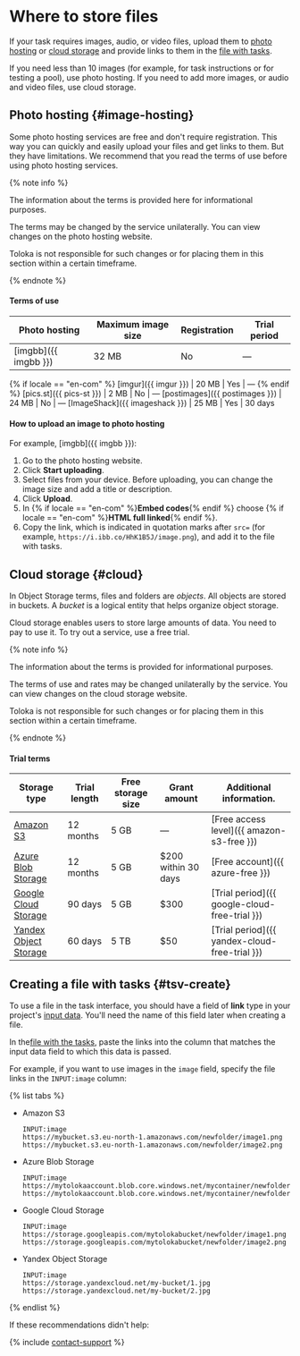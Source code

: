 # Where to store files

If your task requires images, audio, or video files, upload them to [photo hosting](#image-hosting) or [cloud storage](#cloud) and provide links to them in the [file with tasks](../../glossary.md#tsv-file-definition).

If you need less than 10 images (for example, for task instructions or for testing a pool), use photo hosting. If you need to add more images, or audio and video files, use cloud storage.

## Photo hosting {#image-hosting}

Some photo hosting services are free and don't require registration. This way you can quickly and easily upload your files and get links to them. But they have limitations. We recommend that you read the terms of use before using photo hosting services.

{% note info %}

The information about the terms is provided here for informational purposes.

The terms may be changed by the service unilaterally. You can view changes on the photo hosting website.

Toloka is not responsible for such changes or for placing them in this section within a certain timeframe.

{% endnote %}


#### Terms of use

Photo hosting | Maximum image size | Registration | Trial period
----- | ----- | ----- | -----
[imgbb]({{ imgbb }}) | 32 MB | No | —
 {% if locale == "en-com" %}
[imgur]({{ imgur }}) | 20 MB | Yes | —
{% endif %}
[pics.st]({{ pics-st }}) | 2 MB | No | —
[postimages]({{ postimages }}) | 24 MB | No | —
[ImageShack]({{ imageshack }}) | 25 MB | Yes | 30 days

#### How to upload an image to photo hosting

For example, [imgbb]({{ imgbb }}):

1. Go to the photo hosting website.
1. Click **Start uploading**.
1. Select files from your device. Before uploading, you can change the image size and add a title or description.
1. Click **Upload**.
1. In {% if locale == "en-com" %}**Embed codes**{% endif %} choose {% if locale == "en-com" %}**HTML full linked**{% endif %}.
1. Copy the link, which is indicated in quotation marks after `src=` (for example, `https://i.ibb.co/HhK1B5J/image.png`), and add it to the file with tasks.

## Cloud storage {#cloud}

In Object Storage terms, files and folders are _objects_. All objects are stored in buckets. A _bucket_ is a logical entity that helps organize object storage.

Cloud storage enables users to store large amounts of data. You need to pay to use it. To try out a service, use a free trial.

{% note info %}

The information about the terms is provided for informational purposes.

The terms of use and rates may be changed unilaterally by the service. You can view changes on the cloud storage website.

Toloka is not responsible for such changes or for placing them in this section within a certain timeframe.

{% endnote %}


#### Trial terms

Storage type | Trial length | Free storage size | Grant amount | Additional information.
----- | ----- | ----- | ----- | -----
[Amazon S3](amazon-cloud-storage.md) | 12 months | 5 GB | — | [Free access level]({{ amazon-s3-free }})
[Azure Blob Storage](azure-cloud-storage.md) | 12 months | 5 GB | $200 within 30 days | [Free account]({{ azure-free }})
[Google Cloud Storage](google-cloud-storage.md) | 90 days | 5 GB | $300 | [Trial period]({{ google-cloud-free-trial }})
[Yandex Object Storage](use-object-storage.md) | 60 days | 5 TB | $50 | [Trial period]({{ yandex-cloud-free-trial }})


## Creating a file with tasks {#tsv-create}

To use a file in the task interface, you should have a field of **link** type in your project's [input data](incoming.md). You'll need the name of this field later when creating a file.

In the[file with the tasks](pool_csv.md), paste the links into the column that matches the input data field to which this data is passed.

For example, if you want to use images in the `image` field, specify the file links in the `INPUT:image` column:

{% list tabs %}

- Amazon S3

  ```
  INPUT:image
  https://mybucket.s3.eu-north-1.amazonaws.com/newfolder/image1.png
  https://mybucket.s3.eu-north-1.amazonaws.com/newfolder/image2.png
  ```

- Azure Blob Storage

  ```
  INPUT:image
  https://mytolokaaccount.blob.core.windows.net/mycontainer/newfolder/image1.png
  https://mytolokaaccount.blob.core.windows.net/mycontainer/newfolder/image2.png
  ```

- Google Cloud Storage

  ```
  INPUT:image
  https://storage.googleapis.com/mytolokabucket/newfolder/image1.png
  https://storage.googleapis.com/mytolokabucket/newfolder/image2.png
  ```

- Yandex Object Storage

  ```
  INPUT:image
  https://storage.yandexcloud.net/my-bucket/1.jpg
  https://storage.yandexcloud.net/my-bucket/2.jpg
  ```
{% endlist %}

If these recommendations didn't help:

{% include [contact-support](../_includes/contact-support-help.md) %}
